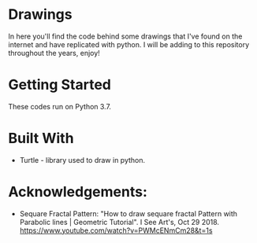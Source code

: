 # Drawings
In here you'll find the code behind some drawings that I've found on the internet and have replicated with python. I will be adding to this repository throughout the years, enjoy!

# Getting Started
These codes run on Python 3.7.

# Built With
* Turtle - library used to draw in python.

# Acknowledgements:
* Sequare Fractal Pattern: "How to draw sequare fractal Pattern with Parabolic lines | Geometric Tutorial". 
                            I See Art's, Oct 29 2018. https://www.youtube.com/watch?v=PWMcENmCm28&t=1s
